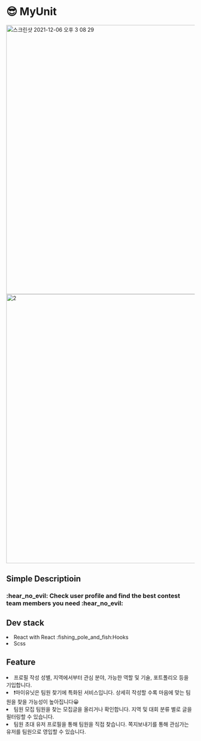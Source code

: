 # :sunglasses:	MyUnit
<img width="720" alt="스크린샷 2021-12-06 오후 3 08 29" src="https://s3.us-west-2.amazonaws.com/secure.notion-static.com/dac73e37-10fc-4444-aeef-466c45858f39/%E1%84%89%E1%85%B3%E1%84%8F%E1%85%B3%E1%84%85%E1%85%B5%E1%86%AB%E1%84%89%E1%85%A3%E1%86%BA_2022-04-25_%E1%84%8B%E1%85%A9%E1%84%92%E1%85%AE_12.15.58.png?X-Amz-Algorithm=AWS4-HMAC-SHA256&X-Amz-Content-Sha256=UNSIGNED-PAYLOAD&X-Amz-Credential=AKIAT73L2G45EIPT3X45%2F20220503%2Fus-west-2%2Fs3%2Faws4_request&X-Amz-Date=20220503T033939Z&X-Amz-Expires=86400&X-Amz-Signature=8ebaaeacae7a37eb86149e3289747f54355aa86dd14b30805a05e1373981e2b4&X-Amz-SignedHeaders=host&response-content-disposition=filename%20%3D%22%25E1%2584%2589%25E1%2585%25B3%25E1%2584%258F%25E1%2585%25B3%25E1%2584%2585%25E1%2585%25B5%25E1%2586%25AB%25E1%2584%2589%25E1%2585%25A3%25E1%2586%25BA%25202022-04-25%2520%25E1%2584%258B%25E1%2585%25A9%25E1%2584%2592%25E1%2585%25AE%252012.15.58.png%22&x-id=GetObject">
<img width="720" alt="2" src="https://s3.us-west-2.amazonaws.com/secure.notion-static.com/e9e3c354-5c46-44bf-bf7a-83e6fcf16323/%E1%84%89%E1%85%B3%E1%84%8F%E1%85%B3%E1%84%85%E1%85%B5%E1%86%AB%E1%84%89%E1%85%A3%E1%86%BA_2022-04-25_%E1%84%8B%E1%85%A9%E1%84%92%E1%85%AE_12.15.582.png?X-Amz-Algorithm=AWS4-HMAC-SHA256&X-Amz-Content-Sha256=UNSIGNED-PAYLOAD&X-Amz-Credential=AKIAT73L2G45EIPT3X45%2F20220503%2Fus-west-2%2Fs3%2Faws4_request&X-Amz-Date=20220503T033955Z&X-Amz-Expires=86400&X-Amz-Signature=c2178047f832f2c4ee0dc33ff613576097bdda4bfd337a535078197b8e67655a&X-Amz-SignedHeaders=host&response-content-disposition=filename%20%3D%22%25E1%2584%2589%25E1%2585%25B3%25E1%2584%258F%25E1%2585%25B3%25E1%2584%2585%25E1%2585%25B5%25E1%2586%25AB%25E1%2584%2589%25E1%2585%25A3%25E1%2586%25BA%25202022-04-25%2520%25E1%2584%258B%25E1%2585%25A9%25E1%2584%2592%25E1%2585%25AE%252012.15.582.png%22&x-id=GetObject">
<h2>Simple Descriptioin</h2>
<h3>:hear_no_evil:	Check user profile and find the best contest team members you need :hear_no_evil:</h3>
<h2>Dev stack</h2>
<li>React with React :fishing_pole_and_fish:Hooks</li>
<li>Scss</li>
<h2>Feature</h2>
<li>프로필 작성 성별, 지역에서부터 관심 분야, 가능한 역할 및 기술, 포트폴리오 등을 기입합니다.</li>

<li>❗마이유닛은 팀원 찾기에 특화된 서비스입니다. 상세히 작성할 수록 마음에 맞는 팀원을 찾을 가능성이 높아집니다😀</li>

<li>팀원 모집 팀원을 찾는 모집글을 올리거나 확인합니다. 지역 및 대회 분류 별로 글을 필터링할 수 있습니다.</li>

<li>팀원 초대 유저 프로필을 통해 팀원을 직접 찾습니다. 쪽지보내기를 통해 관심가는 유저를 팀원으로 영입할 수 있습니다.</li>
